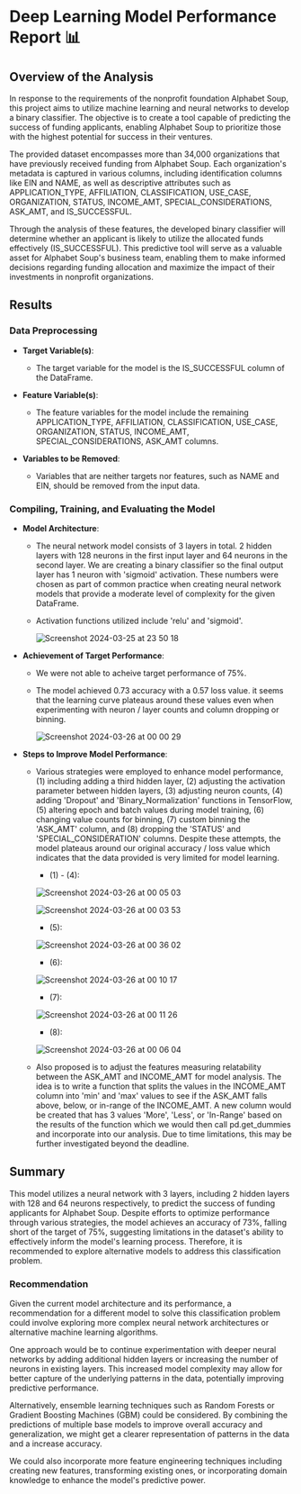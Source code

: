 # Deep Learning Model Performance Report 📊

## Overview of the Analysis

In response to the requirements of the nonprofit foundation Alphabet Soup, this project aims to utilize machine learning and neural networks to develop a binary classifier. The objective is to create a tool capable of predicting the success of funding applicants, enabling Alphabet Soup to prioritize those with the highest potential for success in their ventures.

The provided dataset encompasses more than 34,000 organizations that have previously received funding from Alphabet Soup. Each organization's metadata is captured in various columns, including identification columns like EIN and NAME, as well as descriptive attributes such as APPLICATION_TYPE, AFFILIATION, CLASSIFICATION, USE_CASE, ORGANIZATION, STATUS, INCOME_AMT, SPECIAL_CONSIDERATIONS, ASK_AMT, and IS_SUCCESSFUL.

Through the analysis of these features, the developed binary classifier will determine whether an applicant is likely to utilize the allocated funds effectively (IS_SUCCESSFUL). This predictive tool will serve as a valuable asset for Alphabet Soup's business team, enabling them to make informed decisions regarding funding allocation and maximize the impact of their investments in nonprofit organizations.

## Results

### Data Preprocessing

- **Target Variable(s)**:
  - The target variable for the model is the IS_SUCCESSFUL column of the DataFrame.

- **Feature Variable(s)**:
  - The feature variables for the model include the remaining APPLICATION_TYPE, AFFILIATION, CLASSIFICATION, USE_CASE, ORGANIZATION, STATUS, INCOME_AMT, SPECIAL_CONSIDERATIONS, ASK_AMT columns.

- **Variables to be Removed**:
  - Variables that are neither targets nor features, such as NAME and EIN, should be removed from the input data.

### Compiling, Training, and Evaluating the Model

- **Model Architecture**:
  - The neural network model consists of 3 layers in total. 2 hidden layers with 128 neurons in the first input layer and 64 neurons in the second layer. We are creating a binary classifier so the final output layer has 1 neuron with 'sigmoid' activation. These numbers were chosen as part of common practice when creating neural network models that provide a moderate level of complexity for the given DataFrame. 
  - Activation functions utilized include 'relu' and 'sigmoid'.

    ![Screenshot 2024-03-25 at 23 50 18](https://github.com/imnana18/deep-learning-challenge/assets/147445115/9b04e4e0-a7cf-40db-92da-9e92384d9d9f)

- **Achievement of Target Performance**:
  - We were not able to acheive target performance of 75%. 
  - The model achieved 0.73 accuracy with a 0.57 loss value. it seems that the learning curve plateaus around these values even when experimenting with neuron / layer counts and column dropping or binning.

    ![Screenshot 2024-03-26 at 00 00 29](https://github.com/imnana18/deep-learning-challenge/assets/147445115/671c5a2e-6bef-4a17-a72b-7b849d785ba0)

- **Steps to Improve Model Performance**:
  - Various strategies were employed to enhance model performance, (1) including adding a third hidden layer, (2) adjusting the activation parameter between hidden layers, (3) adjusting neuron counts, (4) adding 'Dropout' and 'Binary_Normalization' functions in TensorFlow, (5) altering epoch and batch values during model training, (6) changing value counts for binning, (7) custom binning the 'ASK_AMT' column, and (8) dropping the 'STATUS' and 'SPECIAL_CONSIDERATION' columns. Despite these attempts, the model plateaus around our original accuracy / loss value which indicates that the data provided is very limited for model learning.
      - (1) - (4):
        
    ![Screenshot 2024-03-26 at 00 05 03](https://github.com/imnana18/deep-learning-challenge/assets/147445115/398e22e7-8fa5-49e8-809c-34a1e51d8540)

    ![Screenshot 2024-03-26 at 00 03 53](https://github.com/imnana18/deep-learning-challenge/assets/147445115/cb8ee41f-c1f6-4d51-92c0-98d216898e1e)

      - (5):
        
    ![Screenshot 2024-03-26 at 00 36 02](https://github.com/imnana18/deep-learning-challenge/assets/147445115/0c42b7de-f233-4f78-83cb-24d17bbf9cf6)

      - (6):

     ![Screenshot 2024-03-26 at 00 10 17](https://github.com/imnana18/deep-learning-challenge/assets/147445115/a3700594-9ffa-48c1-b787-fff75d806fd0)

      - (7):
    
    ![Screenshot 2024-03-26 at 00 11 26](https://github.com/imnana18/deep-learning-challenge/assets/147445115/932a4889-c210-4bf3-9f95-60132817b7a8)

      - (8):
    
    ![Screenshot 2024-03-26 at 00 06 04](https://github.com/imnana18/deep-learning-challenge/assets/147445115/de6acd02-121d-45b6-92c8-31b0fc91ac2a)


  - Also proposed is to adjust the features measuring relatability between the ASK_AMT and INCOME_AMT for model analysis. The idea is to write a function that splits the values in the INCOME_AMT column into 'min' and 'max' values to see if the ASK_AMT falls above, below, or in-range of the INCOME_AMT. A new column would be created that has 3 values 'More', 'Less', or 'In-Range' based on the results of the function which we would then call pd.get_dummies and incorporate into our analysis. Due to time limitations, this may be further investigated beyond the deadline.

    
## Summary

This model utilizes a neural network with 3 layers, including 2 hidden layers with 128 and 64 neurons respectively, to predict the success of funding applicants for Alphabet Soup. Despite efforts to optimize performance through various strategies, the model achieves an accuracy of 73%, falling short of the target of 75%, suggesting limitations in the dataset's ability to effectively inform the model's learning process. Therefore, it is recommended to explore alternative models to address this classification problem.

### Recommendation

Given the current model architecture and its performance, a recommendation for a different model to solve this classification problem could involve exploring more complex neural network architectures or alternative machine learning algorithms.

One approach would be to continue experimentation with deeper neural networks by adding additional hidden layers or increasing the number of neurons in existing layers. This increased model complexity may allow for better capture of the underlying patterns in the data, potentially improving predictive performance.

Alternatively, ensemble learning techniques such as Random Forests or Gradient Boosting Machines (GBM) could be considered. By combining the predictions of multiple base models to improve overall accuracy and generalization, we might get a clearer representation of patterns in the data and a increase accuracy.

We could also incorporate more feature engineering techniques including creating new features, transforming existing ones, or incorporating domain knowledge to enhance the model's predictive power.
